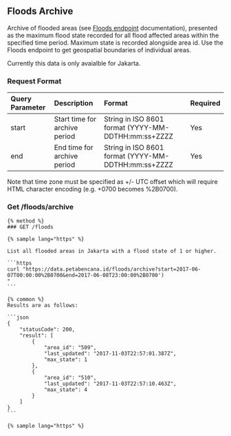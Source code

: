 ## Floods Archive

Archive of flooded areas \(see [Floods endpoint](/routes/floods.md) documentation\), presented as the maximum flood state recorded for all flood affected areas within the specified time period. Maximum state is recorded alongside area id. Use the Floods endpoint to get geospatial boundaries of individual areas.

Currently this data is only avaialble for Jakarta.

### Request Format

| Query Parameter | Description | Format | Required |
| :--- | :--- | :--- | :--- |
| start | Start time for archive period | String in ISO 8601 format \(YYYY-MM-DDTHH:mm:ss+ZZZZ | Yes |
| end | End time for archive period | String in ISO 8601 format \(YYYY-MM-DDTHH:mm:ss+ZZZZ | Yes |

Note that time zone must be specified as +/- UTC offset which will require HTML character encoding \(e.g. +0700 becomes %2B0700\).

### Get /floods/archive

    {% method %}
    ### GET /floods

    {% sample lang="https" %}

    List all flooded areas in Jakarta with a flood state of 1 or higher.

    ```https
    curl "https://data.petabencana.id/floods/archive?start=2017-06-07T00:00:00%2B0700&end=2017-06-08T23:00:00%2B0700')
    "
    ```

    {% common %}
    Results are as follows:

    ```json
    {
        "statusCode": 200,
        "result": [
            {
                "area_id": "509",
                "last_updated": "2017-11-03T22:57:01.387Z",
                "max_state": 1
            },
            {
                "area_id": "510",
                "last_updated": "2017-11-03T22:57:10.463Z",
                "max_state": 4
            }
        ]
    }
    ```

    {% sample lang="https" %}



